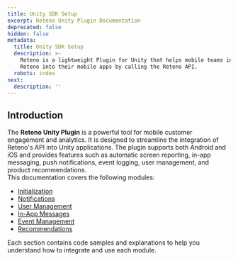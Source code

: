 ```yaml
---
title: Unity SDK Setup
excerpt: Reteno Unity Plugin Documentation
deprecated: false
hidden: false
metadata:
  title: Unity SDK Setup
  description: >-
    Reteno is a lightweight Plugin for Unity that helps mobile teams integrate
    Reteno into their mobile apps by calling the Reteno API.
  robots: index
next:
  description: ''
---
```

## Introduction

The **Reteno Unity Plugin** is a powerful tool for mobile customer engagement and analytics. It is designed to streamline the integration of Reteno's API into Unity applications. The plugin supports both Android and iOS and provides features such as automatic screen reporting, in-app messaging, push notifications, event logging, user management, and product recommendations.\
This documentation covers the following modules:

* [Initialization](https://docs.yespo.io/reference/unity-initialization) 
* [Notifications](https://docs.yespo.io/reference/unity-notifications-module)
* [User Management](https://docs.yespo.io/reference/unity-user-management)
* [In-App Messages](https://docs.yespo.io/reference/unity-in-app-messages)
* [Event Management](https://docs.yespo.io/reference/unity-event-management)
* [Recommendations](https://docs.yespo.io/reference/unity-recommendations-module)

Each section contains code samples and explanations to help you understand how to integrate and use each module.
